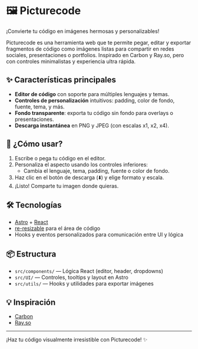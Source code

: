 # 🖼️ Picturecode

¡Convierte tu código en imágenes hermosas y personalizables!

Picturecode es una herramienta web que te permite pegar, editar y exportar fragmentos de código como imágenes listas para compartir en redes sociales, presentaciones o portfolios. Inspirado en Carbon y Ray.so, pero con controles minimalistas y experiencia ultra rápida.

## ✨ Características principales

- **Editor de código** con soporte para múltiples lenguajes y temas.
- **Controles de personalización** intuitivos: padding, color de fondo, fuente, tema, y más.
- **Fondo transparente**: exporta tu código sin fondo para overlays o presentaciones.
- **Descarga instantánea** en PNG y JPEG (con escalas x1, x2, x4).

## 🚀 ¿Cómo usar?

1. Escribe o pega tu código en el editor.
2. Personaliza el aspecto usando los controles inferiores:
   - Cambia el lenguaje, tema, padding, fuente o color de fondo.
3. Haz clic en el botón de descarga (⬇️) y elige formato y escala.
4. ¡Listo! Comparte tu imagen donde quieras.

## 🛠️ Tecnologías

- [Astro](https://astro.build/) + [React](https://react.dev/)
- [re-resizable](https://github.com/bokuweb/re-resizable) para el área de código
- Hooks y eventos personalizados para comunicación entre UI y lógica

## 📦 Estructura

- `src/components/` — Lógica React (editor, header, dropdowns)
- `src/UI/` — Controles, tooltips y layout en Astro
- `src/utils/` — Hooks y utilidades para exportar imágenes

## 💡 Inspiración

- [Carbon](https://carbon.now.sh/)
- [Ray.so](https://ray.so/)

---

¡Haz tu código visualmente irresistible con Picturecode! ✨
